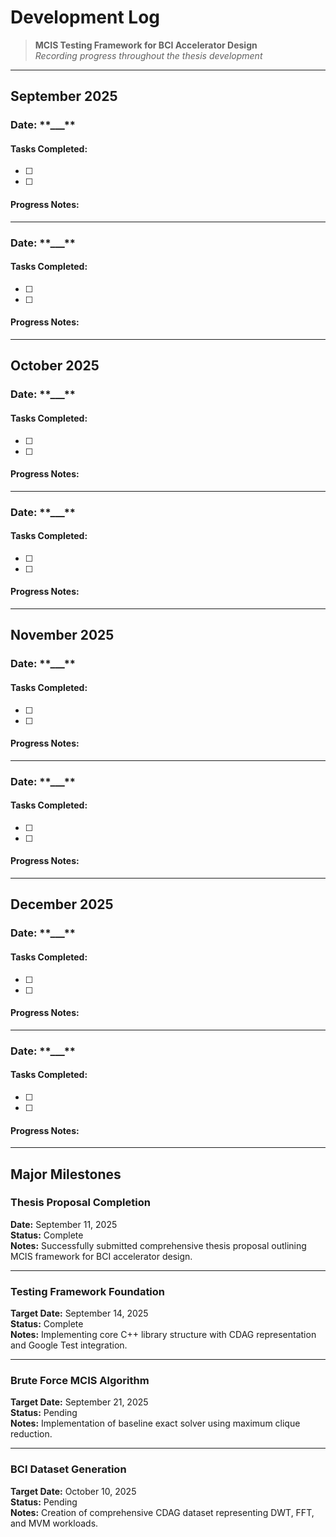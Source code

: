 # Development Log

> **MCIS Testing Framework for BCI Accelerator Design**\
> _Recording progress throughout the thesis development_

---

## September 2025

### Date: **\*\***\_\_\_**\*\***

#### Tasks Completed:

- [ ]
- [ ]

#### Progress Notes:

>

---

### Date: **\*\***\_\_\_**\*\***

#### Tasks Completed:

- [ ]
- [ ]

#### Progress Notes:

>

---

## October 2025

### Date: **\*\***\_\_\_**\*\***

#### Tasks Completed:

- [ ]
- [ ]

#### Progress Notes:

>

---

### Date: **\*\***\_\_\_**\*\***

#### Tasks Completed:

- [ ]
- [ ]

#### Progress Notes:

>

---

## November 2025

### Date: **\*\***\_\_\_**\*\***

#### Tasks Completed:

- [ ]
- [ ]

#### Progress Notes:

>

---

### Date: **\*\***\_\_\_**\*\***

#### Tasks Completed:

- [ ]
- [ ]

#### Progress Notes:

>

---

## December 2025

### Date: **\*\***\_\_\_**\*\***

#### Tasks Completed:

- [ ]
- [ ]

#### Progress Notes:

>

---

### Date: **\*\***\_\_\_**\*\***

#### Tasks Completed:

- [ ]
- [ ]

#### Progress Notes:

>

---

## Major Milestones

### Thesis Proposal Completion

**Date:** September 11, 2025\
**Status:** Complete\
**Notes:** Successfully submitted comprehensive thesis proposal outlining MCIS framework for BCI accelerator design.

---

### Testing Framework Foundation

**Target Date:** September 14, 2025\
**Status:** Complete\
**Notes:** Implementing core C++ library structure with CDAG representation and Google Test integration.

---

### Brute Force MCIS Algorithm

**Target Date:** September 21, 2025\
**Status:** Pending\
**Notes:** Implementation of baseline exact solver using maximum clique reduction.

---

### BCI Dataset Generation

**Target Date:** October 10, 2025\
**Status:** Pending\
**Notes:** Creation of comprehensive CDAG dataset representing DWT, FFT, and MVM workloads.
